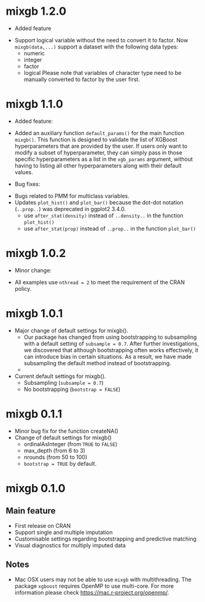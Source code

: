 # mixgb 1.2.0
* Added feature
- Support logical variable without the need to convert it to factor. 
  Now `mixgb(data,...)` support a dataset with the following data types: 
  - numeric
  - integer
  - factor
  - logical
Please note that variables of character type need to be manually converted to factor by the user first.  

# mixgb 1.1.0
  * Added feature:
  - Added an auxiliary function `default_params()` for the main function `mixgb()`. 
    This function is designed to validate the list of XGBoost hyperparameters that are provided by the user. If users only want to modify a subset of hyperparameter, they can simply pass in those specific hyperparameters as a list in the `xgb_params` argument, without having to listing all other hyperparameters along with their default values.
	
  * Bug fixes:
  - Bugs related to PMM for multiclass variables.
  - Updates `plot_hist()` and `plot_bar()` because the dot-dot notation (`..prop..`) was deprecated in ggplot2 3.4.0.
    - use `after_stat(density)` instead of `..density..` in the function `plot_hist()`
    - use `after_stat(prop)` instead of `..prop..` in the function `plot_bar()`
  
# mixgb 1.0.2
  * Minor change:
  - All examples use `nthread = 2` to meet the requirement of the CRAN policy.
 
# mixgb 1.0.1
  * Major change of default settings for mixgb().
     - Our package has changed from using bootstrapping to subsampling with a default setting of `subsample = 0.7`. After further investigations, we discovered that although bootstrapping often works effectively, it can introduce bias in certain situations. As a result, we have made subsampling the default method instead of bootstrapping.
     - 
  * Current default settings for mixgb().
    -  Subsampling (`subsample = 0.7`) 
    -  No bootstrapping (`bootstrap = FALSE`)
  

# mixgb 0.1.1
* Minor bug fix for the function createNA()
* Change of default settings for mixgb()
  - ordinalAsInteger (from `TRUE` to `FALSE`)
  - max_depth (from 6 to 3)
  - nrounds (from 50 to 100)
  - `bootstrap = TRUE` by default. 


# mixgb 0.1.0
## Main feature
* First release on CRAN
* Support single and multiple imputation
* Customisable settings regarding bootstrapping and predictive matching
* Visual diagnostics for multiply imputed data

## Notes
* Mac OSX users may not be able to use `mixgb` with multithreading. The package `xgboost` requires OpenMP to use multi-core. For more information please check https://mac.r-project.org/openmp/.
